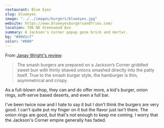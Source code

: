 ```yaml
---
restaurant: Blue Eyes
slug: blueeyes
image: "../../images/burgers/blueeyes.jpg"
website: https://www.blueeyesburgersandfries.com/
location: 706 NE Greenwood Ave
summary: A Jackson's Corner popup gone brick and mortar.
bg: "#d0d1cf"
color: "#000"
---
```


From [Janay Wright's review](https://www.bendbulletin.com/lifestyle/entertainment/blue-eyes-burgers-and-fries-in-bend-offers-classic-diner-experience/article_5b32a9f0-06e7-11ed-9f65-9f324b0fdbf7.html):

> The smash burgers are prepared on a Jackson’s Corner griddled sweet bun with thinly shaved onions smashed directly into the patty itself. True to the smash burger style, the hamburger is thin, asymmetrical and crispy.

As a full-blown shop, they can and do offer more, a kid's burger, onion rings, soft-serve based deserts, and even a full bar.

I've been twice now and I hate to say it but I don't think the burgers are very good. I can't quite put my finger on it but the flavor just isn't there. The onion rings are good, but that's not enough to keep me coming. I worry that the Jackson's Corner empire generally has faded.
